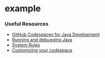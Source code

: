 # example
### Useful Resources ###
- [GitHub Codespaces for Java Development](https://www.youtube.com/watch?v=NpIVW4DT434)
- [Running and debugging Java](https://code.visualstudio.com/docs/java/java-debugging)
- [System Rules](https://stefanbirkner.github.io/system-rules/)
- [Customizing your codespace](https://docs.github.com/en/codespaces/customizing-your-codespace)